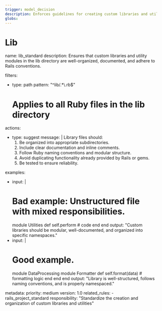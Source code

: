 ```yaml
---
trigger: model_decision
description: Enforces guidelines for creating custom libraries and utility modules in the lib directory.
globs:
---
```


# Lib

<rule>
name: lib_standard
description: Ensures that custom libraries and utility modules in the lib directory are well-organized, documented, and adhere to Rails conventions.

filters:
  - type: path
    pattern: "^lib/.*\\.rb$"
    # Applies to all Ruby files in the lib directory

actions:
  - type: suggest
    message: |
      Library files should:
      1. Be organized into appropriate subdirectories.
      2. Include clear documentation and inline comments.
      3. Follow Ruby naming conventions and modular structure.
      4. Avoid duplicating functionality already provided by Rails or gems.
      5. Be tested to ensure reliability.

examples:
  - input: |
      # Bad example: Unstructured file with mixed responsibilities.
      module Utilities
        def self.perform
          # code
        end
      end
    output: "Custom libraries should be modular, well-documented, and organized into specific namespaces."
  - input: |
      # Good example.
      module DataProcessing
        module Formatter
          def self.format(data)
            # formatting logic
          end
        end
      end
    output: "Library is well-structured, follows naming conventions, and is properly namespaced."

metadata:
  priority: medium
  version: 1.0
  related_rules:
    - rails_project_standard
  responsibility: "Standardize the creation and organization of custom libraries and utilities"
</rule>
